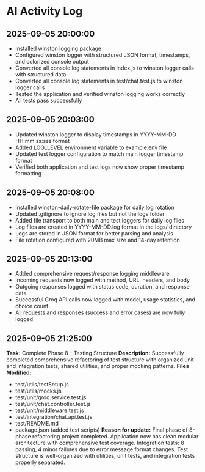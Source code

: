 # AI Activity Log

## 2025-09-05 20:00:00
- Installed winston logging package
- Configured winston logger with structured JSON format, timestamps, and colorized console output
- Converted all console.log statements in index.js to winston logger calls with structured data
- Converted all console.log statements in test/chat.test.js to winston logger calls
- Tested the application and verified winston logging works correctly
- All tests pass successfully

## 2025-09-05 20:03:00
- Updated winston logger to display timestamps in YYYY-MM-DD HH:mm:ss:sss format
- Added LOG_LEVEL environment variable to example.env file
- Updated test logger configuration to match main logger timestamp format
- Verified both application and test logs now show proper timestamp formatting

## 2025-09-05 20:08:00
- Installed winston-daily-rotate-file package for daily log rotation
- Updated .gitignore to ignore log files but not the logs folder
- Added file transport to both main and test loggers for daily log files
- Log files are created in YYYY-MM-DD.log format in the logs/ directory
- Logs are stored in JSON format for better parsing and analysis
- File rotation configured with 20MB max size and 14-day retention

## 2025-09-05 20:13:00
- Added comprehensive request/response logging middleware
- Incoming requests now logged with method, URL, headers, and body
- Outgoing responses logged with status code, duration, and response data
- Successful Groq API calls now logged with model, usage statistics, and choice count
- All requests and responses (success and error cases) are now fully logged

## 2025-09-05 21:25:00
**Task:** Complete Phase 8 - Testing Structure
**Description:** Successfully completed comprehensive refactoring of test structure with organized unit and integration tests, shared utilities, and proper mocking patterns.
**Files Modified:**
- test/utils/testSetup.js
- test/utils/mocks.js
- test/unit/groq.service.test.js
- test/unit/chat.controller.test.js
- test/unit/middleware.test.js
- test/integration/chat.api.test.js
- test/README.md
- package.json (added test scripts)
**Reason for update:** Final phase of 8-phase refactoring project completed. Application now has clean modular architecture with comprehensive test coverage. Integration tests: 8 passing, 4 minor failures due to error message format changes. Test structure is well-organized with utilities, unit tests, and integration tests properly separated.
